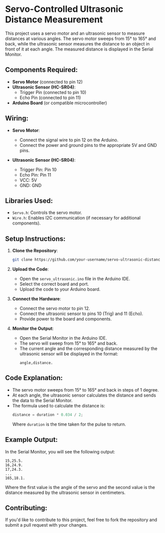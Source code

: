 
# Servo-Controlled Ultrasonic Distance Measurement

This project uses a servo motor and an ultrasonic sensor to measure distances at various angles. The servo motor sweeps from 15° to 165° and back, while the ultrasonic sensor measures the distance to an object in front of it at each angle. The measured distance is displayed in the Serial Monitor.

## Components Required:
- **Servo Motor** (connected to pin 12)
- **Ultrasonic Sensor (HC-SR04)**:
  - Trigger Pin (connected to pin 10)
  - Echo Pin (connected to pin 11)
- **Arduino Board** (or compatible microcontroller)

## Wiring:
- **Servo Motor**: 
  - Connect the signal wire to pin 12 on the Arduino.
  - Connect the power and ground pins to the appropriate 5V and GND pins.
  
- **Ultrasonic Sensor (HC-SR04)**: 
  - Trigger Pin: Pin 10
  - Echo Pin: Pin 11
  - VCC: 5V
  - GND: GND

## Libraries Used:
- `Servo.h`: Controls the servo motor.
- `Wire.h`: Enables I2C communication (if necessary for additional components).

## Setup Instructions:

1. **Clone the Repository**:
   ```bash
   git clone https://github.com/your-username/servo-ultrasonic-distance.git
   ```

2. **Upload the Code**:
   - Open the `servo_ultrasonic.ino` file in the Arduino IDE.
   - Select the correct board and port.
   - Upload the code to your Arduino board.

3. **Connect the Hardware**:
   - Connect the servo motor to pin 12.
   - Connect the ultrasonic sensor to pins 10 (Trig) and 11 (Echo).
   - Provide power to the board and components.

4. **Monitor the Output**:
   - Open the Serial Monitor in the Arduino IDE.
   - The servo will sweep from 15° to 165° and back.
   - The current angle and the corresponding distance measured by the ultrasonic sensor will be displayed in the format:
     ```
     angle,distance.
     ```

## Code Explanation:
- The servo motor sweeps from 15° to 165° and back in steps of 1 degree.
- At each angle, the ultrasonic sensor calculates the distance and sends the data to the Serial Monitor.
- The formula used to calculate the distance is:
  ```cpp
  distance = duration * 0.034 / 2;
  ```
  Where `duration` is the time taken for the pulse to return.

## Example Output:
In the Serial Monitor, you will see the following output:
```
15,25.5.
16,24.9.
17,24.3.
...
165,18.1.
```
Where the first value is the angle of the servo and the second value is the distance measured by the ultrasonic sensor in centimeters.

## Contributing:
If you'd like to contribute to this project, feel free to fork the repository and submit a pull request with your changes.

